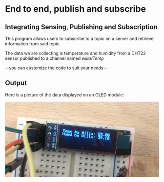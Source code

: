 # __End to end, publish and subscribe__


## __Integrating Sensing, Publishing and Subscription__

This program allows users to subscribe to a topic on a server and retrieve information from said topic.

The data we are collecting is temperature and humidity from a DHT22 sensor published to a channel named _willa/Temp_

--you can customize the code to suit your needs--

## Output
Here is a picture of the data displayed on an OLED module:

![](out.jpg)
